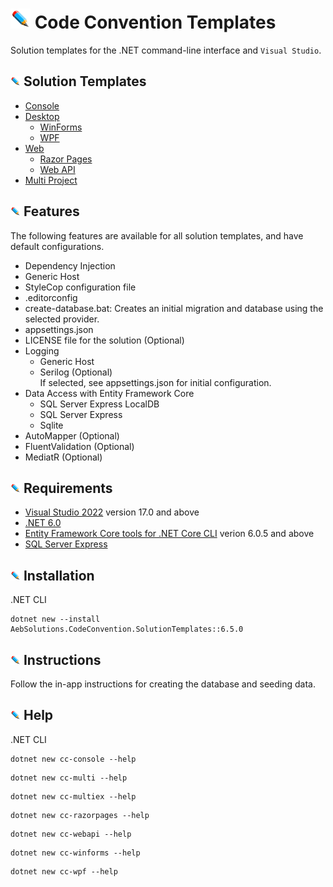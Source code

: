 # ![](/Assets/github-image32x32.png) Code Convention Templates

Solution templates for the .NET command-line interface and `Visual Studio`.

## ![](/Assets/github-image16x16.png) Solution Templates
* [Console](/SolutionTemplates/Content/Console/)
* [Desktop](/SolutionTemplates/Content/Desktop/)
  *  [WinForms](/SolutionTemplates/Content/Desktop/WinForms/)
  *  [WPF](/SolutionTemplates/Content/Desktop/WPF/)
* [Web](/SolutionTemplates/Content/Web/)
  * [Razor Pages](/SolutionTemplates/Content/Web/RazorPages)
  * [Web API](/SolutionTemplates/Content/Web/WebApi)
* [Multi Project](https://github.com/bboy77/Templates/tree/main/SolutionTemplates/Content/Multi-Project/)

## ![](/Assets/github-image16x16.png) Features
The following features are available for all solution templates, and have default configurations.
* Dependency Injection
* Generic Host
* StyleCop configuration file
* .editorconfig
* create-database.bat: Creates an initial migration and database using the selected provider.
* appsettings.json
* LICENSE file for the solution (Optional)
* Logging
  * Generic Host
  * Serilog (Optional)\
    If selected, see appsettings.json for initial configuration.
* Data Access with Entity Framework Core
  * SQL Server Express LocalDB
  * SQL Server Express
  * Sqlite
* AutoMapper (Optional)
* FluentValidation (Optional)
* MediatR (Optional)

## ![Requirements](/Assets/github-image16x16.png) Requirements
* [Visual Studio 2022](https://visualstudio.microsoft.com/launch/) version 17.0 and above
* [.NET 6.0](https://dotnet.microsoft.com/download/dotnet/6.0)
* [Entity Framework Core tools for .NET Core CLI](https://docs.microsoft.com/en-us/ef/core/cli/dotnet) verion 6.0.5 and above
* [SQL Server Express](https://www.microsoft.com/en-us/sql-server/sql-server-downloads)

## ![Installation](/Assets/github-image16x16.png) Installation
.NET CLI
```
dotnet new --install AebSolutions.CodeConvention.SolutionTemplates::6.5.0
```

## ![Instructions](/Assets/github-image16x16.png) Instructions
Follow the in-app instructions for creating the database and seeding data.

## ![Help](/Assets/github-image16x16.png) Help
.NET CLI
```
dotnet new cc-console --help
```
```
dotnet new cc-multi --help
```
```
dotnet new cc-multiex --help
```
```
dotnet new cc-razorpages --help
```
```
dotnet new cc-webapi --help
```
```
dotnet new cc-winforms --help
```
```
dotnet new cc-wpf --help
```
